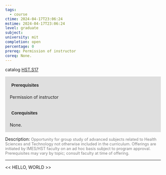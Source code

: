```yaml
---
tags:
  - course
ctime: 2024-04-17T23:06:24
mstime: 2024-04-17T23:06:24
level: graduate
subject: 
university: mit
completion: open
percentage: 0
prereq: Permission of instructor
coreq: None.
---
```


catalog [HST.S17](http://student.mit.edu/catalog/mHSTb.html#HST.S17)

<span style="display: block; padding: 15px; background-color: rgb(100, 100, 100, 0.2);"><font id="m_prereq4030_0" style="display: block; font-family: Arial, sans-serif; font-weight: bold; padding: 5px">Prerequisites</font><br><span id="prereq4030_0">Permission of instructor</span></span>
<span style="display: block; padding: 15px; background-color: rgb(100, 100, 100, 0.2);"><font id="m_coreq4030_0" style="display: block; font-family: Arial, sans-serif; font-weight: bold; padding: 5px">Corequisites</font><br><span id="coreq4030_0">None.</span></span>

<font style="">Description:</font>
<font style="color: grey; font-size: 0.8rem;">Opportunity for group study of advanced subjects related to Health Sciences and Technology not otherwise included in the curriculum. Offerings are initiated by IMES/HST faculty on an ad hoc basis subject to program approval. Prerequisites may vary by topic; consult faculty at time of offering.</font>



---

<< HELLO, WORLD >>
